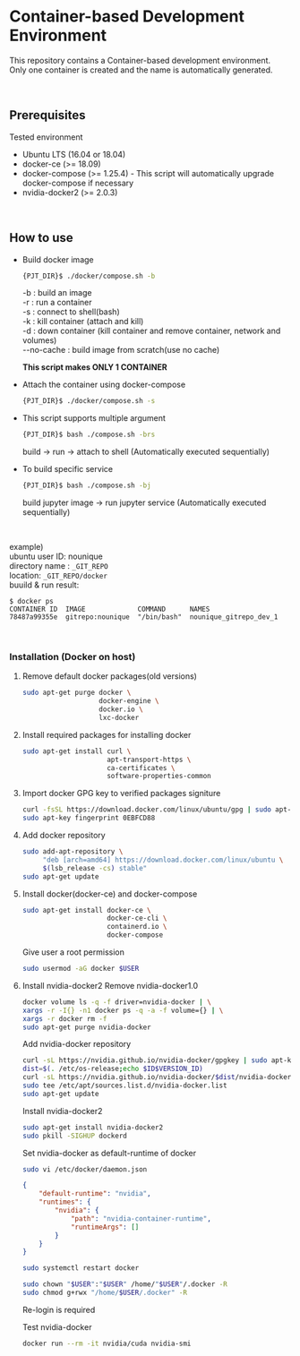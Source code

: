 # Container-based Development Environment

This repository contains a Container-based development environment.  
Only one container is created and the name is automatically generated.

<br>

## Prerequisites
Tested environment
- Ubuntu LTS (16.04 or 18.04)
- docker-ce (>= 18.09)
- docker-compose (>= 1.25.4) - This script will automatically upgrade docker-compose if necessary
- nvidia-docker2 (>= 2.0.3)

<br>

## How to use
   
- Build docker image
    ```bash
    {PJT_DIR}$ ./docker/compose.sh -b
    ```
    -b : build an image \
    -r : run a container \
    -s : connect to shell(bash) \
    -k : kill container (attach and kill) \
    -d : down container (kill container and remove container, network and volumes) \
    --no-cache : build image from scratch(use no cache)
    
    **This script makes ONLY 1 CONTAINER**

- Attach the container using docker-compose
    ```bash
    {PJT_DIR}$ ./docker/compose.sh -s
    ```
  
- This script supports multiple argument
    ```bash
    {PJT_DIR}$ bash ./compose.sh -brs
    ```
    build -> run -> attach to shell (Automatically executed sequentially)

- To build specific service
    ```bash
    {PJT_DIR}$ bash ./compose.sh -bj
    ```
  build jupyter image -> run jupyter service (Automatically executed sequentially)
    
<br>
    
example) <br>
ubuntu user ID: nounique <br>
directory name : `_GIT_REPO` <br>
location: `_GIT_REPO/docker` <br>
buuild & run result:

    $ docker ps
    CONTAINER ID  IMAGE             COMMAND      NAMES
    78487a99355e  gitrepo:nounique  "/bin/bash"  nounique_gitrepo_dev_1
 
<br>

### Installation (Docker on host)

1. Remove default docker packages(old versions)
    ```bash
    sudo apt-get purge docker \
                       docker-engine \
                       docker.io \
                       lxc-docker 
    ```

2. Install required packages for installing docker
    ```bash
    sudo apt-get install curl \
                         apt-transport-https \
                         ca-certificates \
                         software-properties-common
    ```

3. Import docker GPG key to verified packages signiture
    ```bash
    curl -fsSL https://download.docker.com/linux/ubuntu/gpg | sudo apt-key add -
    sudo apt-key fingerprint 0EBFCD88
    ```

4. Add docker repository
    ```bash
    sudo add-apt-repository \
         "deb [arch=amd64] https://download.docker.com/linux/ubuntu \
         $(lsb_release -cs) stable"
    sudo apt-get update
    ```

5. Install docker(docker-ce) and docker-compose
    ```bash
    sudo apt-get install docker-ce \
                         docker-ce-cli \
                         containerd.io \
                         docker-compose
    ```
    
    Give user a root permission
    ```bash
    sudo usermod -aG docker $USER
    ```

6. Install nvidia-docker2
    Remove nvidia-docker1.0
    ```bash
    docker volume ls -q -f driver=nvidia-docker | \
    xargs -r -I{} -n1 docker ps -q -a -f volume={} | \
    xargs -r docker rm -f
    sudo apt-get purge nvidia-docker
    ```
    
    Add nvidia-docker repository
    ```bash
    curl -sL https://nvidia.github.io/nvidia-docker/gpgkey | sudo apt-key add -
    dist=$(. /etc/os-release;echo $ID$VERSION_ID)
    curl -sL https://nvidia.github.io/nvidia-docker/$dist/nvidia-docker.list | \
    sudo tee /etc/apt/sources.list.d/nvidia-docker.list
    sudo apt-get update
    ```
    
    Install nvidia-docker2
    ```bash
    sudo apt-get install nvidia-docker2
    sudo pkill -SIGHUP dockerd
    ```
    
    Set nvidia-docker as default-runtime of docker
    ```bash
    sudo vi /etc/docker/daemon.json
    ```
    ```json
    {
        "default-runtime": "nvidia",
        "runtimes": {
            "nvidia": {
                "path": "nvidia-container-runtime",
                "runtimeArgs": []
            }
        }
    }
    ```
    ```bash
    sudo systemctl restart docker
    ```
    
    ```bash
    sudo chown "$USER":"$USER" /home/"$USER"/.docker -R
    sudo chmod g+rwx "/home/$USER/.docker" -R
    ```
    
    Re-login is required

    Test nvidia-docker
    ```bash
    docker run --rm -it nvidia/cuda nvidia-smi
    ```
